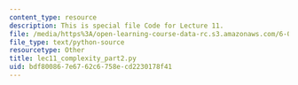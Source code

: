 ```yaml
---
content_type: resource
description: This is special file Code for Lecture 11.
file: /media/https%3A/open-learning-course-data-rc.s3.amazonaws.com/6-0001-introduction-to-computer-science-and-programming-in-python-fall-2016/bdf800867e6762c6758ecd2230178f41_lec11_complexity_part2.py
file_type: text/python-source
resourcetype: Other
title: lec11_complexity_part2.py
uid: bdf80086-7e67-62c6-758e-cd2230178f41
---
```

